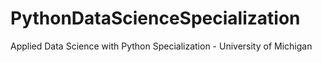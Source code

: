 # PythonDataScienceSpecialization
Applied Data Science with Python Specialization - University of Michigan
